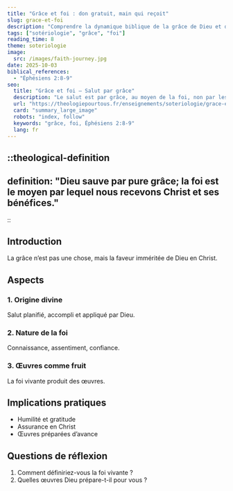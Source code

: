 ```yaml
---
title: "Grâce et foi : don gratuit, main qui reçoit"
slug: grace-et-foi
description: "Comprendre la dynamique biblique de la grâce de Dieu et de la foi qui reçoit."
tags: ["sotériologie", "grâce", "foi"]
reading_time: 8
theme: soteriologie
image:
  src: /images/faith-journey.jpg
date: 2025-10-03
biblical_references:
  - "Éphésiens 2:8-9"
seo:
  title: "Grâce et foi — Salut par grâce"
  description: "Le salut est par grâce, au moyen de la foi, non par les œuvres."
  url: "https://theologiepourtous.fr/enseignements/soteriologie/grace-et-foi"
  card: "summary_large_image"
  robots: "index, follow"
  keywords: "grâce, foi, Éphésiens 2:8-9"
  lang: fr
---
```


::theological-definition
---
definition: "Dieu sauve par pure grâce; la foi est le moyen par lequel nous recevons Christ et ses bénéfices."
---
::

## Introduction

La grâce n’est pas une chose, mais la faveur imméritée de Dieu en Christ.

## Aspects

### 1. Origine divine
Salut planifié, accompli et appliqué par Dieu.

### 2. Nature de la foi
Connaissance, assentiment, confiance.

### 3. Œuvres comme fruit
La foi vivante produit des œuvres.

## Implications pratiques
- Humilité et gratitude
- Assurance en Christ
- Œuvres préparées d’avance

## Questions de réflexion
1. Comment définiriez-vous la foi vivante ?
2. Quelles œuvres Dieu prépare-t-il pour vous ?
